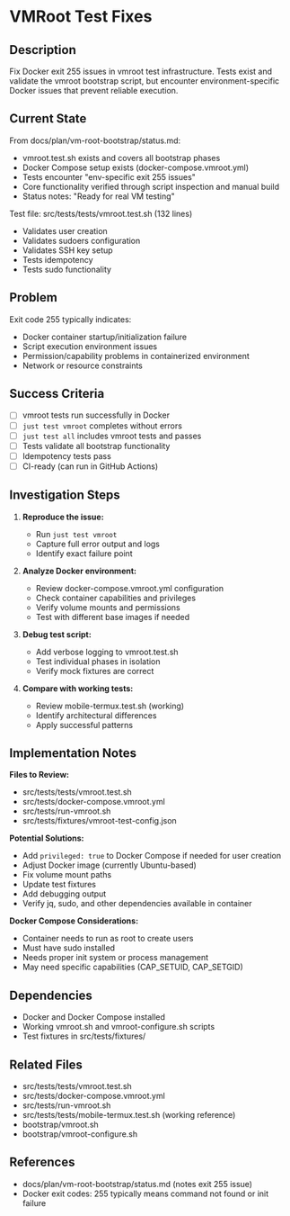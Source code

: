# VMRoot Test Fixes

## Description

Fix Docker exit 255 issues in vmroot test infrastructure. Tests exist and
validate the vmroot bootstrap script, but encounter environment-specific Docker
issues that prevent reliable execution.

## Current State

From docs/plan/vm-root-bootstrap/status.md:
- vmroot.test.sh exists and covers all bootstrap phases
- Docker Compose setup exists (docker-compose.vmroot.yml)
- Tests encounter "env-specific exit 255 issues"
- Core functionality verified through script inspection and manual build
- Status notes: "Ready for real VM testing"

Test file: src/tests/tests/vmroot.test.sh (132 lines)
- Validates user creation
- Validates sudoers configuration
- Validates SSH key setup
- Tests idempotency
- Tests sudo functionality

## Problem

Exit code 255 typically indicates:
- Docker container startup/initialization failure
- Script execution environment issues
- Permission/capability problems in containerized environment
- Network or resource constraints

## Success Criteria

- [ ] vmroot tests run successfully in Docker
- [ ] `just test vmroot` completes without errors
- [ ] `just test all` includes vmroot tests and passes
- [ ] Tests validate all bootstrap functionality
- [ ] Idempotency tests pass
- [ ] CI-ready (can run in GitHub Actions)

## Investigation Steps

1. **Reproduce the issue:**
   - Run `just test vmroot`
   - Capture full error output and logs
   - Identify exact failure point

2. **Analyze Docker environment:**
   - Review docker-compose.vmroot.yml configuration
   - Check container capabilities and privileges
   - Verify volume mounts and permissions
   - Test with different base images if needed

3. **Debug test script:**
   - Add verbose logging to vmroot.test.sh
   - Test individual phases in isolation
   - Verify mock fixtures are correct

4. **Compare with working tests:**
   - Review mobile-termux.test.sh (working)
   - Identify architectural differences
   - Apply successful patterns

## Implementation Notes

**Files to Review:**
- src/tests/tests/vmroot.test.sh
- src/tests/docker-compose.vmroot.yml
- src/tests/run-vmroot.sh
- src/tests/fixtures/vmroot-test-config.json

**Potential Solutions:**
- Add `privileged: true` to Docker Compose if needed for user creation
- Adjust Docker image (currently Ubuntu-based)
- Fix volume mount paths
- Update test fixtures
- Add debugging output
- Verify jq, sudo, and other dependencies available in container

**Docker Compose Considerations:**
- Container needs to run as root to create users
- Must have sudo installed
- Needs proper init system or process management
- May need specific capabilities (CAP_SETUID, CAP_SETGID)

## Dependencies

- Docker and Docker Compose installed
- Working vmroot.sh and vmroot-configure.sh scripts
- Test fixtures in src/tests/fixtures/

## Related Files

- src/tests/tests/vmroot.test.sh
- src/tests/docker-compose.vmroot.yml
- src/tests/run-vmroot.sh
- src/tests/tests/mobile-termux.test.sh (working reference)
- bootstrap/vmroot.sh
- bootstrap/vmroot-configure.sh

## References

- docs/plan/vm-root-bootstrap/status.md (notes exit 255 issue)
- Docker exit codes: 255 typically means command not found or init failure
